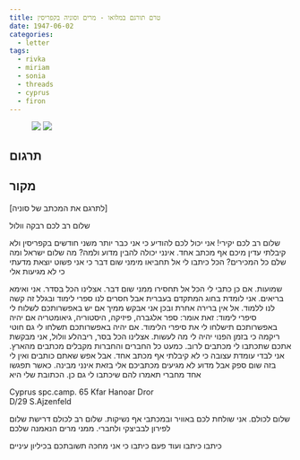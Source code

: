 ```yaml
---
title: טרם תורגם במלואו - מרים וסוניה בקפריסין
date: 1947-06-02
categories:
  - letter
tags:
  - rivka
  - miriam
  - sonia
  - threads
  - cyprus
  - firon
---
```


<figure class="half">
    <a  href="/pupko-papers/assets/images/1947-06-02-cyprus-early-1.jpg">
    <img src="/pupko-papers/assets/images/1947-06-02-cyprus-early-1.jpg"></a>
    <a  href="/pupko-papers/assets/images/1947-06-02-cyprus-early-2.jpg">
    <img src="/pupko-papers/assets/images/1947-06-02-cyprus-early-2.jpg"></a>
</figure>

## תרגום

## מקור

[לתרגם את המכתב של סוניה]

שלום רב לכם רבקה וולול

שלום רב לכם יקירי! אני יכול לכם להודיע כי אני כבר יותר משני חודשים בקפריסין ולא
קיבלתי עדין מיכם אף מכתב אחד. אינני יכולה להבין מדוע ולמה? מה שלום ישראל ומה
שלם כל המכירים? הכל כיתבו לי אל תחביאו מימני שום דבר כי אני פשוט יוצאת מדעתי כי
לא מגיעות אלי

שמועות. אם כן כתבי לי הכל אל תחסירו ממני שום
דבר. אצלינו הכל בסדר. אני ואימא בריאים. אני לומדת
בחוג המתקדם בעברית אבל חסרים לנו ספרי לימוד
ובגלל זה קשה לנו ללמוד. אל אין ברירה אחרת ובכן
אני אבקש ממיך אם יש באפשרותכם לשלוח לי סיפרי
לימוד: זאת אומר: ספר אלגברה, פיזיקה, היסטוריה, גיאומטריה
אם יהיה באפשרותכם תישלחו לי את סיפרי הלימוד.
אם יהיה באפשרותכם תשלחו לי גם חוטי ריקמה
כי בזמן הפנוי יהיה לי מה לעשות. אצלינו הכל
בסר, ריבהלע וולול, אני מבקשת אתכם שתכתבו לי מכתבים לרוב. כמעט כל החברים והחברות מקבלים מכתבים מהארץ. אני לבדי עומדת עצובה כי לא קיבלתי אף מכתב אחד. אבל אפש שאתם כותבים ואין לי בזה שום ספק אבל מדוע לא מגיעים מכתביכם אלי בזאת אינני מבינה. כאשר תפגשו אחד מחברי תאמרו להם שיכתבו לי גם כן. הכתובת שלי היא

Cyprus spc.camp. 65 Kfar Hanoar Dror  
D/29 S.Ajzenfeld  

שלום לכולם. אני שולחת לכם באוויר ובמכתבי אף נשיקות. שלום רב לכולם דרישת שלום לפירון לבביצקי ולחברי. ממני מרים הנאמנה שלכם

כיתבו כיתבו ועוד פעם כיתבו כי אני מחכה תשובתכם בכיליון עיניים
